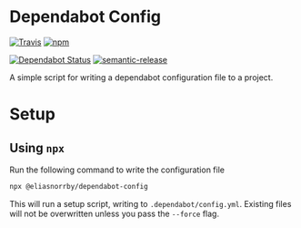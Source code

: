 # Dependabot Config

[![Travis][travis-badge]][travis-link]
[![npm][npm-badge]][npm-link]

[![Dependabot Status][dependabot-badge]][dependabot-link]
[![semantic-release][semantic-release-badge]][semantic-release-link]

A simple script for writing a dependabot configuration file to a project.

# Setup

## Using `npx`

Run the following command to write the configuration file

```sh
npx @eliasnorrby/dependabot-config
```

This will run a setup script, writing to `.dependabot/config.yml`. Existing
files will not be overwritten unless you pass the `--force` flag.

[travis-badge]: https://img.shields.io/travis/com/eliasnorrby/dependabot-config?style=for-the-badge
[travis-link]: https://travis-ci.com/eliasnorrby/dependabot-config
[npm-badge]: https://img.shields.io/npm/v/@eliasnorrby/dependabot-config?style=for-the-badge
[npm-link]: https://www.npmjs.com/package/@eliasnorrby/dependabot-config
[dependabot-badge]: https://api.dependabot.com/badges/status?host=github&repo=eliasnorrby/dependabot-config
[dependabot-link]: https://dependabot.com
[semantic-release-badge]: https://img.shields.io/badge/%20%20%F0%9F%93%A6%F0%9F%9A%80-semantic--release-e10079.svg
[semantic-release-link]: https://github.com/semantic-release/semantic-release

